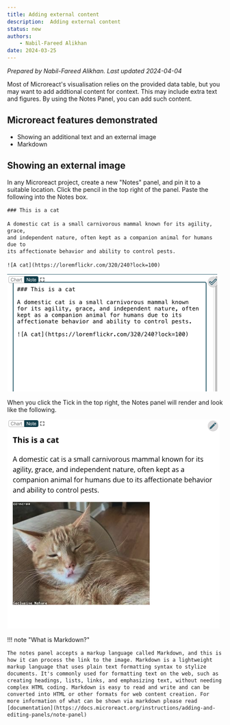 ```yaml
---
title: Adding external content
description:  Adding external content
status: new
authors:
    - Nabil-Fareed Alikhan
date: 2024-03-25
---
```

*Prepared by Nabil-Fareed Alikhan. Last updated 2024-04-04*

Most of Microreact's visualisation relies on the provided data table, but you may want to add addtional content for context. This may include extra text and figures. By using the Notes Panel, you can add such content. 

## Microreact features demonstrated

* Showing an additional text and an external image
* Markdown

## Showing an external image

In any Microreact project, create a new "Notes" panel, and pin it to a suitable location. Click the pencil in the top right of the panel.
Paste the following into the Notes box. 

```
### This is a cat 

A domestic cat is a small carnivorous mammal known for its agility, grace, 
and independent nature, often kept as a companion animal for humans due to 
its affectionate behavior and ability to control pests.

![A cat](https://loremflickr.com/320/240?lock=100)
```

![Input for notes panel](./extra-content/input.png)


When you click the Tick in the top right, the Notes panel will render and look like the following. 

![Final output from Microreact](./extra-content/output.png)

!!! note "What is Markdown?"

    The notes panel accepts a markup language called Markdown, and this is how it can process the link to the image. Markdown is a lightweight markup language that uses plain text formatting syntax to stylize documents. It's commonly used for formatting text on the web, such as creating headings, lists, links, and emphasizing text, without needing complex HTML coding. Markdown is easy to read and write and can be converted into HTML or other formats for web content creation. For more information of what can be shown via markdown please read [documentation](https://docs.microreact.org/instructions/adding-and-editing-panels/note-panel)


